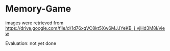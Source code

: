 # Memory-Game

images were retrieved from 
https://drive.google.com/file/d/1d76xqVC8kt5Xw6MJJYeKB_j_vjHd3M8l/view

Evaluation: not yet done